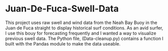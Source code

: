 # Juan-De-Fuca-Swell-Data

This project uses raw swell and wind data from the Neah Bay Buoy in the Juan de Fuca straight to display historical surf conditions. As an avid surfer, I use this bouy for forecasting frequently and I wanted a way to visualize previous swell data. 
The Python file, (Data-cleanup.py) contains a function I built with the Pandas module to make the data useable.


